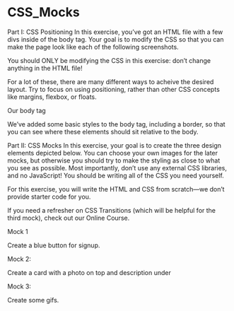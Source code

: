 # CSS_Mocks

Part I: CSS Positioning
In this exercise, you’ve got an HTML file with a few divs inside of the body tag. Your goal is to modify the CSS so that you can make the page look like each of the following screenshots.

You should ONLY be modifying the CSS in this exercise: don’t change anything in the HTML file!

For a lot of these, there are many different ways to acheive the desired layout. Try to focus on using positioning, rather than other CSS concepts like margins, flexbox, or floats.

Our body tag

We’ve added some basic styles to the body tag, including a border, so that you can see where these elements should sit relative to the body.


Part II: CSS Mocks
In this exercise, your goal is to create the three design elements depicted below. You can choose your own images for the later mocks, but otherwise you should try to make the styling as close to what you see as possible. Most importantly, don’t use any external CSS libraries, and no JavaScript! You should be writing all of the CSS you need yourself.

For this exercise, you will write the HTML and CSS from scratch—we don’t provide starter code for you.

If you need a refresher on CSS Transitions (which will be helpful for the third mock), check out our Online Course.

Mock 1

Create a blue button for signup.

Mock 2:

Create a card with a photo on top and description under

Mock 3:

Create some gifs.